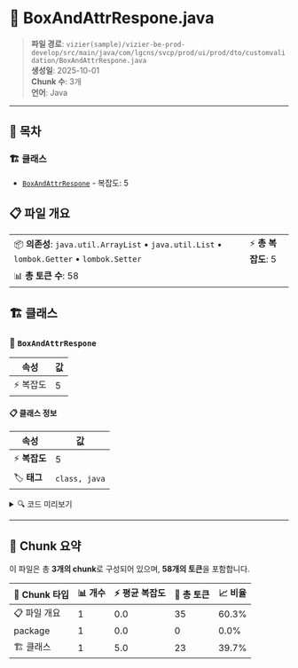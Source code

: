 # 📄 BoxAndAttrRespone.java

> **파일 경로**: `vizier(sample)/vizier-be-prod-develop/src/main/java/com/lgcns/svcp/prod/ui/prod/dto/customvalidation/BoxAndAttrRespone.java`  
> **생성일**: 2025-10-01  
> **Chunk 수**: 3개  
> **언어**: Java
---

## 📑 목차

### 🏗️ 클래스
- [`BoxAndAttrRespone`](#class-boxandattrrespone) - 복잡도: 5

## 📋 파일 개요

| | |
|--|--|
| 📦 **의존성**: `java.util.ArrayList` • `java.util.List` • `lombok.Getter` • `lombok.Setter` | ⚡ **총 복잡도**: 5 |
| 📊 **총 토큰 수**: 58 |  |



## 🏗️ 클래스

### <a id="class-boxandattrrespone"></a>🎯 `BoxAndAttrRespone`

| 속성 | 값 |
|------|----|
| ⚡ 복잡도 | 5 |



#### 📋 클래스 정보

| 속성 | 값 |
|------|----|
| ⚡ **복잡도** | 5 || 📍 **라인 범위** | 11-11 |
| 🏷️ **태그** | `class, java` |

<details>
<summary>🔍 코드 미리보기</summary>

```java
public class BoxAndAttrRespone {
	
	private List<AttributeNewDto> attrConditions = new ArrayList<>();
	private List<AttributeNewDto> attrActions = new ArrayList<>();
	private List<SaveCusSearchDto> validations = new ArrayList<>();
}...
```

**Chunk 정보**
- 🆔 **ID**: `5491529e69fb`
- 📍 **라인**: 11-11
- 📊 **토큰**: 23
- 🏷️ **태그**: `class, java`

</details>

---





## 🧩 Chunk 요약

이 파일은 총 **3개의 chunk**로 구성되어 있으며, **58개의 토큰**을 포함합니다.

| 🧩 Chunk 타입 | 📊 개수 | ⚡ 평균 복잡도 | 📝 총 토큰 | 📈 비율 |
|---------------|--------|-------------|----------|--------|
| 📋 파일 개요 | 1 | 0.0 | 35 | 60.3% |
| package | 1 | 0.0 | 0 | 0.0% |
| 🏗️ 클래스 | 1 | 5.0 | 23 | 39.7% |

